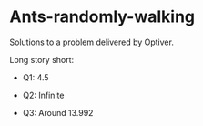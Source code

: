 # Ants-randomly-walking
Solutions to a problem delivered by Optiver.

Long story short:

* Q1: 4.5

* Q2: Infinite

* Q3: Around 13.992
